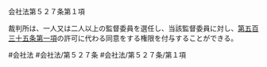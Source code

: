 会社法第５２７条第１項

裁判所は、一人又は二人以上の監督委員を選任し、当該監督委員に対し、[第五百三十五条第一項](会社法＿＿＿＿第５３５条第１項)の許可に代わる同意をする権限を付与することができる。

#会社法
#会社法/第５２７条
#会社法/第５２７条/第１項
